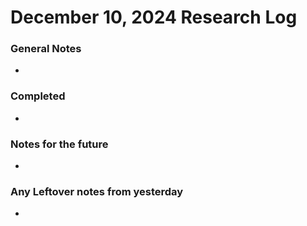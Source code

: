# December 10, 2024 Research Log
### General Notes
* 

### Completed
* 

### Notes for the future
* 

### Any Leftover notes from yesterday
* 
